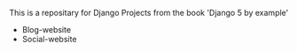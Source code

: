 This is a repositary for Django Projects from the book 'Django 5 by example'
- Blog-website
- Social-website
